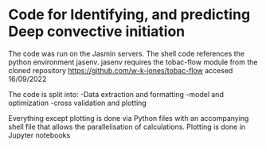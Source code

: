 # Code for Identifying, and predicting Deep convective initiation

The code was run on the Jasmin servers.
The shell code references the python environment jasenv.
jasenv requires the tobac-flow module from the cloned repository https://github.com/w-k-jones/tobac-flow accesed 16/09/2022

The code is split into:
-Data extraction and formatting
-model and optimization
-cross validation and plotting

Everything except plotting is done via Python files with an accompanying shell file that allows the parallelisation of calculations.
Plotting is done in Jupyter notebooks
